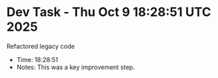 # Dev Task - Thu Oct  9 18:28:51 UTC 2025
Refactored legacy code
- Time: 18:28:51
- Notes: This was a key improvement step.
